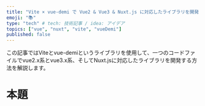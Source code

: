 ```yaml
---
title: "Vite × vue-demi で Vue2 & Vue3 & Nuxt.js に対応したライブラリを開発する"
emoji: "📚"
type: "tech" # tech: 技術記事 / idea: アイデア
topics: ["vue", "nuxt", "vite", "vueDemi"]
published: false
---
```


この記事ではViteとvue-demiというライブラリを使用して、一つのコードファイルでvue2.x系とvue3.x系、そしてNuxt.jsに対応したライブラリを開発する方法を解説します。


# 本題


